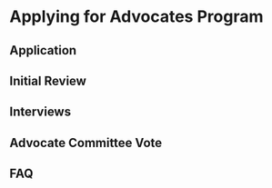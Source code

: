 # Applying for Advocates Program

## Application

## Initial Review

## Interviews

## Advocate Committee Vote

## FAQ
